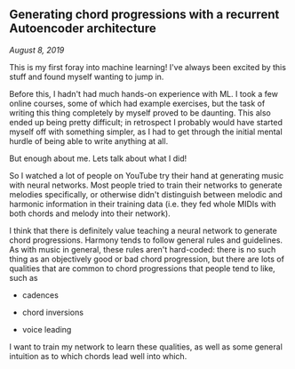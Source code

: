 ## Generating chord progressions with a recurrent Autoencoder architecture
*August 8, 2019*

This is my first foray into machine learning! I've always been excited by this stuff and found myself wanting to jump in.

Before this, I hadn't had much hands-on experience with ML. I took a few online courses, some of which had example exercises, but the task of writing this thing completely by myself proved to be daunting. This also ended up being pretty difficult; in retrospect I probably would have started myself off with something simpler, as I had to get through the initial mental hurdle of being able to write anything at all.

But enough about me. Lets talk about what I did!

So I watched a lot of people on YouTube try their hand at generating music with neural networks. Most people tried to train their networks to generate melodies specifically, or otherwise didn't distinguish between melodic and harmonic information in their training data (i.e. they fed whole MIDIs with both chords and melody into their network).

I think that there is definitely value teaching a neural network to generate chord progressions. Harmony tends to follow general rules and guidelines. As with music in general, these rules aren't hard-coded: there is no such thing as an objectively good or bad chord progression, but there are lots of qualities that are common to chord progressions that people tend to like, such as 

* cadences

* chord inversions

* voice leading

I want to train my network to learn these qualities, as well as some general intuition as to which chords lead well into which.